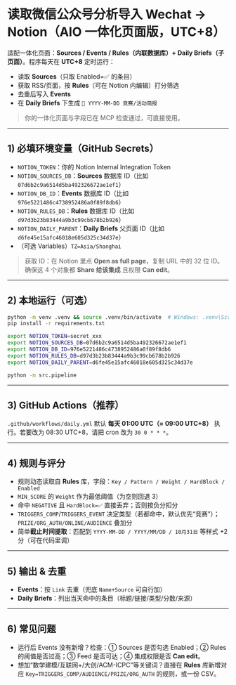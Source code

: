 # 读取微信公众号分析导入 Wechat → Notion（AIO 一体化页面版，UTC+8）

适配一体化页面：**Sources / Events / Rules（内联数据库）+ Daily Briefs（子页面）**。程序每天在 **UTC+8** 定时运行：
- 读取 **Sources**（只取 Enabled=✅ 的条目）
- 获取 RSS/页面，按 **Rules**（可在 Notion 内编辑）打分筛选
- 去重后写入 **Events**
- 在 **Daily Briefs** 下生成 `📅 YYYY-MM-DD 竞赛/活动简报`

> 你的一体化页面与字段已在 MCP 检查通过，可直接使用。

---

## 1) 必填环境变量（GitHub Secrets）
- `NOTION_TOKEN`：你的 Notion Internal Integration Token
- `NOTION_SOURCES_DB`：**Sources** 数据库 ID（比如 `07d6b2c9a6514d5ba492326672ae1ef1`）
- `NOTION_DB_ID`：**Events** 数据库 ID（比如 `976e5221486c4738952486a0f89f8db6`）
- `NOTION_RULES_DB`：**Rules** 数据库 ID（比如 `d97d3b23b83444a9b3c99cb678b2b926`）
- `NOTION_DAILY_PARENT`：**Daily Briefs** 父页面 ID（比如 `d6fe45e15afc46018e605d325c34d37e`）
- （可选 Variables）`TZ=Asia/Shanghai`

> 获取 ID：在 Notion 里点 **Open as full page**，复制 URL 中的 32 位 ID。确保这 4 个对象都 **Share 给该集成** 且权限 **Can edit**。

---

## 2) 本地运行（可选）
```bash
python -m venv .venv && source .venv/bin/activate  # Windows: .venv\Scripts\activate
pip install -r requirements.txt

export NOTION_TOKEN=secret_xxx
export NOTION_SOURCES_DB=07d6b2c9a6514d5ba492326672ae1ef1
export NOTION_DB_ID=976e5221486c4738952486a0f89f8db6
export NOTION_RULES_DB=d97d3b23b83444a9b3c99cb678b2b926
export NOTION_DAILY_PARENT=d6fe45e15afc46018e605d325c34d37e

python -m src.pipeline
```

---

## 3) GitHub Actions（推荐）
`.github/workflows/daily.yml` 默认 **每天 01:00 UTC（= 09:00 UTC+8）** 执行。若要改为 08:30 UTC+8，请把 cron 改为 `30 0 * * *`。

---

## 4) 规则与评分
- 规则动态读取自 **Rules** 库，字段：`Key / Pattern / Weight / HardBlock / Enabled`
- `MIN_SCORE` 的 `Weight` 作为最低阈值（为空则回退 3）
- 命中 `NEGATIVE` 且 `HardBlock=✅` 直接丢弃；否则按负分扣分
- `TRIGGERS_COMP`/`TRIGGERS_EVENT` 决定类型（若都命中，默认优先“竞赛”）；`PRIZE/ORG_AUTH/ONLINE/AUDIENCE` 叠加分
- 简单**截止时间提取**：匹配到 `YYYY-MM-DD / YYYY/MM/DD / 10月31日` 等样式 +2 分（可在代码里调）

---

## 5) 输出 & 去重
- **Events**：按 `Link` 去重（兜底 `Name+Source` 可自行加）
- **Daily Briefs**：列出当天命中的条目（标题/链接/类型/分数/来源）

---

## 6) 常见问题
- 运行后 Events 没有新增？检查：① Sources 是否勾选 Enabled；② Rules 的阈值是否过高；③ Feed 是否可达；④ 集成权限是否 **Can edit**。
- 想加“数学建模/互联网+/大创/ACM-ICPC”等关键词？直接在 **Rules** 库新增对应 `Key=TRIGGERS_COMP/AUDIENCE/PRIZE/ORG_AUTH` 的规则，或一份 CSV。

